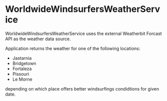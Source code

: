 # WorldwideWindsurfersWeatherService

WorldwideWindsurfersWeatherService uses the external Weatherbit Forcast API as the weather data source.

Application returns the weather for one of the following locations:
- Jastarnia
- Bridgetown
- Fortaleza
- Pissouri
- Le Morne

depending on which place offers better windsurfings condidtions for given date.
